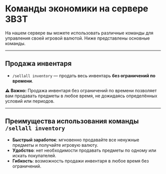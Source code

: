 # Команды экономики на сервере 3B3T

На нашем сервере вы можете использовать различные команды для управления своей игровой валютой. Ниже представлены основные команды.

---

## **Продажа инвентаря**

- `/sellall inventory` — продать весь инвентарь **без ограничений по времени**.

**⚠️ Важно:** Продажа инвентаря без ограничений по времени позволяет вам продавать предметы в любое время, не дожидаясь определённых условий или периодов.

---

## **Преимущества использования команды `/sellall inventory`**

- **Быстрый заработок**: мгновенно продавайте все ненужные предметы и получайте игровую валюту.
- **Удобство**: нет необходимости продавать предметы по одному или искать покупателей.
- **Гибкость**: возможность продажи инвентаря в любое время без ограничений.
